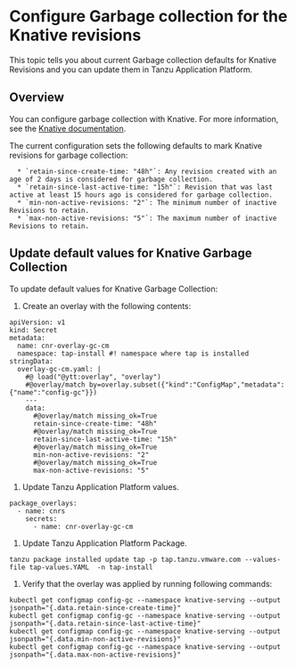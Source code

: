 # Configure Garbage collection for the Knative revisions

This topic tells you about current Garbage collection defaults for Knative Revisions and you can update them in Tanzu Application Platform.

## <a id='overview'></a> Overview

You can configure garbage collection with Knative. For more information, see the [Knative documentation](https://knative.dev/docs/serving/revisions/revision-admin-config-options/).

The current configuration sets the following defaults to mark Knative revisions for garbage collection:

```console
  * `retain-since-create-time: "48h"`: Any revision created with an age of 2 days is considered for garbage collection.
  * `retain-since-last-active-time: "15h"`: Revision that was last active at least 15 hours ago is considered for garbage collection.
  * `min-non-active-revisions: "2"`: The minimum number of inactive Revisions to retain.
  * `max-non-active-revisions: "5"`: The maximum number of inactive Revisions to retain.
```

## <a id='overview'></a> Update default values for Knative Garbage Collection

To update default values for Knative Garbage Collection:

1. Create an overlay with the following contents:

  ```console
  apiVersion: v1
  kind: Secret
  metadata:
    name: cnr-overlay-gc-cm
    namespace: tap-install #! namespace where tap is installed
  stringData:
    overlay-gc-cm.yaml: |
      #@ load("@ytt:overlay", "overlay")
      #@overlay/match by=overlay.subset({"kind":"ConfigMap","metadata":{"name":"config-gc"}})
      ---
      data:
        #@overlay/match missing_ok=True
        retain-since-create-time: "48h"
        #@overlay/match missing_ok=True
        retain-since-last-active-time: "15h"
        #@overlay/match missing_ok=True
        min-non-active-revisions: "2"
        #@overlay/match missing_ok=True
        max-non-active-revisions: "5"
  ```

1. Update Tanzu Application Platform values.

  ```console
  package_overlays:
    - name: cnrs
      secrets:
        - name: cnr-overlay-gc-cm
  ```

1. Update Tanzu Application Platform Package.

  ```console
  tanzu package installed update tap -p tap.tanzu.vmware.com --values-file tap-values.YAML  -n tap-install
  ```

1. Verify that the overlay was applied by running following commands:

  ```console
  kubectl get configmap config-gc --namespace knative-serving --output jsonpath="{.data.retain-since-create-time}"
  kubectl get configmap config-gc --namespace knative-serving --output jsonpath="{.data.retain-since-last-active-time}"
  kubectl get configmap config-gc --namespace knative-serving --output jsonpath="{.data.min-non-active-revisions}"
  kubectl get configmap config-gc --namespace knative-serving --output jsonpath="{.data.max-non-active-revisions}"
  ```

